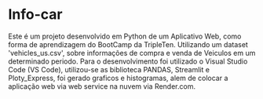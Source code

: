 # Info-car
Este é um projeto desenvolvido em Python de um Aplicativo Web, como forma de aprendizagem do BootCamp da TripleTen. Utilizando um dataset 'vehicles_us.csv', sobre informações de compra e venda de Veiculos em um determinado periodo. Para o desenvolvimento foi utilizado o Visual Studio Code (VS Code), utilizou-se as biblioteca PANDAS, Streamlit e Ploty_Express, foi gerado graficos e histogramas, alem de colocar a aplicação web via web service na nuvem via Render.com.
 
